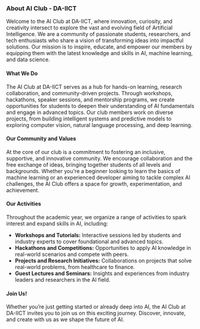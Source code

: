 ### About AI Club - DA-IICT

Welcome to the AI Club at DA-IICT, where innovation, curiosity, and creativity intersect to explore the vast and evolving field of Artificial Intelligence. We are a community of passionate students, researchers, and tech enthusiasts who share a vision of transforming ideas into impactful solutions. Our mission is to inspire, educate, and empower our members by equipping them with the latest knowledge and skills in AI, machine learning, and data science.

#### What We Do

The AI Club at DA-IICT serves as a hub for hands-on learning, research collaboration, and community-driven projects. Through workshops, hackathons, speaker sessions, and mentorship programs, we create opportunities for students to deepen their understanding of AI fundamentals and engage in advanced topics. Our club members work on diverse projects, from building intelligent systems and predictive models to exploring computer vision, natural language processing, and deep learning.

#### Our Community and Values

At the core of our club is a commitment to fostering an inclusive, supportive, and innovative community. We encourage collaboration and the free exchange of ideas, bringing together students of all levels and backgrounds. Whether you're a beginner looking to learn the basics of machine learning or an experienced developer aiming to tackle complex AI challenges, the AI Club offers a space for growth, experimentation, and achievement.

#### Our Activities

Throughout the academic year, we organize a range of activities to spark interest and expand skills in AI, including:
- **Workshops and Tutorials:** Interactive sessions led by students and industry experts to cover foundational and advanced topics.
- **Hackathons and Competitions:** Opportunities to apply AI knowledge in real-world scenarios and compete with peers.
- **Projects and Research Initiatives:** Collaborations on projects that solve real-world problems, from healthcare to finance.
- **Guest Lectures and Seminars:** Insights and experiences from industry leaders and researchers in the AI field.

#### Join Us!

Whether you’re just getting started or already deep into AI, the AI Club at DA-IICT invites you to join us on this exciting journey. Discover, innovate, and create with us as we shape the future of AI.
